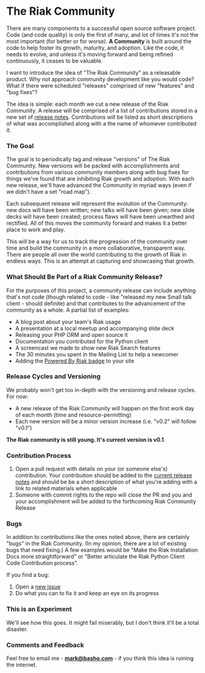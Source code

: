 The Riak Community
==================

There are many components to a successful open source software project. Code (and code quality) is only the first of many, and lot of times it's not the most important (for better or for worse). **A Community** is built around the code to help foster its growth, maturity, and adoption. Like the code, it needs to evolve, and unless it's moving forward and being refined continuously, it ceases to be valuable. 

I want to introduce the idea of "The Riak Community" as a releasable product. Why not approach community development like you would code? What if there were scheduled "releases" comprised of new "features" and "bug fixes"? 

The idea is simple: each month we cut a new release of the Riak Community. A release will be comprised of a list of contributions stored in a new set of [release notes](/release-notes). Contributions will be listed as short descriptions of what was accomplished along with a the name of whomever contributed it.

### The Goal

The goal is to periodically tag and release "versions" of The Riak Community. New versions will be packed with accomplishments and contributions from various community members along with bug fixes for things we've found that are inhibiting Riak growth and adoption. With each new release, we'll have advanced the Community in myriad ways (even if we didn't have a set "road map"). 

Each subsequent release will represent the evolution of the Community: new docs will have been written; new talks will have been given; new slide decks will have been created; process flaws will have been unearthed and rectified. All of this moves the community forward and makes it a better place to work and play.
 
This will be a way for us to track the progression of the community over time and build the community in a more collaborative, transparent way. There are people all over the world contributing to the growth of Riak in endless ways. This is an attempt at capturing and showcasing that growth.

### What Should Be Part of a Riak Community Release? 

For the purposes of this project, a community release can include anything that's not code (though related to code - like "released my new Small talk client - should definite) and that contributes to the advancement of the community as a whole. A partial list of examples:

* A blog post about your team's Riak usage
* A presentation at a local meetup and accompanying slide deck
* Releasing your PHP ORM and open source it 
* Documentation you contributed for the Python client 
* A screencast we made to show new Riak Search features
* The 30 minutes you spent in the Mailing List to help a newcomer
* Adding the [Powered By Riak badge](http://wiki.basho.com/We-Run-Riak-Badges.html) to your site 

### Release Cycles and Versioning 

We probably won't get too in-depth with the versioning and release cycles. For now:

* A new release of the Riak Community will happen on the first work day of each month (time and resource-permitting)
* Each new version will be a minor version increase (i.e. "v0.2" will follow "v0.1")

**The Riak community is still young. It's current version is v0.1**. 

### Contribution Process 

1. Open a pull request with details on your (or someone else's) contribution. Your contribution should be added to the [current release notes](/releases) and should be be a short description of what you're adding with a link to related materials when applicable
2. Someone with commit rights to the repo will close the PR and you and your accomplishment will be added to the forthcoming Riak Community Release

### Bugs 

In addition to contributions like the ones noted above, there are certainly "bugs" in the Riak Community. (In my opinion, there are a lot of existing bugs that need fixing.) A few examples would be "Make the Riak Installation Docs more straightforward" or "Better articulate the Riak Python Client Code Contribution process".  

If you find a bug:

1. Open a [new issue](https://github.com/pharkmillups/the-riak-community/issues?labels=&state=open)
2. Do what you can to fix it and keep an eye on its progress

### This is an Experiment 

We'll see how this goes. It might fail miserably, but I don't think it'll be a total disaster. 

### Comments and Feedback

Feel free to email me - **mark@basho.com** - if you think this idea is ruining the internet. 
